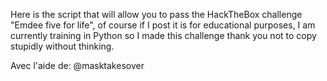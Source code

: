 Here is the script that will allow you to pass the HackTheBox challenge "Emdee five for life", of course if I post it is for educational purposes, I am currently training in Python so I made this challenge thank you not to copy stupidly without thinking.

Avec l'aide de: @masktakesover
